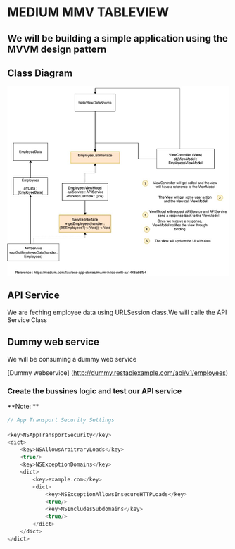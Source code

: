# MEDIUM MMV TABLEVIEW

## We will be building a simple application using the MVVM design pattern

## Class Diagram
![diagram](https://github.com/viktorHbenitez/MEDIUM_MMV_TABLEVIEW/blob/master/sketch/MVVM_IOS_API.jpg)  

##  API Service 
We are feching employee data using URLSession class.We will calle the API Service Class  


## Dummy web service
We will be consuming a dummy web service 

[Dummy webservice] (http://dummy.restapiexample.com/api/v1/employees)  

### Create the bussines logic and test our API service
**Note: **

```swift
// App Transport Security Settings

<key>NSAppTransportSecurity</key>
<dict>
    <key>NSAllowsArbitraryLoads</key>
    <true/>
    <key>NSExceptionDomains</key>
    <dict>
        <key>example.com</key>
        <dict>
            <key>NSExceptionAllowsInsecureHTTPLoads</key>
            <true/>
            <key>NSIncludesSubdomains</key>
            <true/>
        </dict>
    </dict>
</dict>

```







